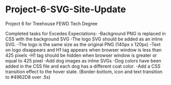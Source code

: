 # Project-6-SVG-Site-Update
Project 6 for Treehouse FEWD Tech Degree

Completed tasks for Excedes Expectations:
-Background PNG is replaced in CSS with the background SVG
-The logo SVG should be added as an inline SVG.
-The logo is the same size as the original PNG (140px x 120px)
-Text on logo disappears and H1 tag appears when browser window is less than 425 pixels
-H1 tag should be hidden when browser window is greater or equal to 425 pixel
-Add dog images as inline SVGs
-Dog colors have been added in the CSS file and each dog has a different coat color.
-Add a CSS transition effect to the hover state. (Border-bottom, icon and text transition to #4962D8 over .5s)

